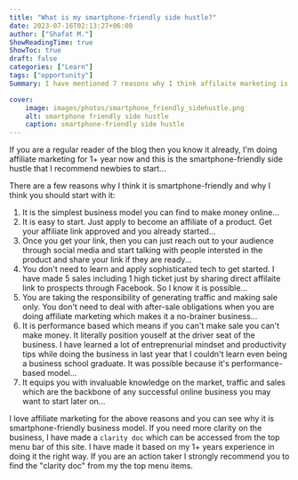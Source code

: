```yaml
---
title: "What is my smartphone-friendly side hustle?"
date: 2023-07-16T02:13:27+06:00
author: ["Shafat M."]
ShowReadingTime: true
ShowToc: true
draft: false
categories: ["Learn"]
tags: ["opportunity"]
Summary: I have mentioned 7 reasons why I think affilaite marketing is a smartphone-friendly side hustle and why I recommend it over other side hustles to begin with.

cover: 
    image: images/photos/smartphone_friendly_sidehustle.png
    alt: smartphone friendly side hustle
    caption: smartphone-friendly side hustle
---
```


If you are a regular reader of the blog then you know it already, I'm doing affiliate marketing for 1+ year now and this is the smartphone-friendly side hustle that I recommend newbies to start...

There are a few reasons why I think it is smartphone-friendly and why I think you should start with it:

1. It is the simplest business model you can find to make money online...
2. It is easy to start. Just apply to become an affiliate of a product. Get your affiliate link approved and you already started...
3. Once you get your link, then you can just reach out to your audience through social media and start talking with people intersted in the product and share your link if they are ready...
4. You don't need to learn and apply sophisticated tech to get started. I have made 5 sales including 1 high ticket just by sharing direct affilaite link to prospects through Facebook. So I know it is possible...
5. You are taking the responsibility of generating traffic and making sale only. You don't need to deal with after-sale obligations when you are doing affiliate marketing which makes it a no-brainer business...
6. It is performance based which means if you can't make sale you can't make money. It literally position youself at the driver seat of the business. I have learned a lot of entreprenurial mindset and productivity tips while doing the business in last year that I couldn't learn even being a business school graduate. It was possible because it's performance-based model...
7. It equips you with invaluable knowledge on the market, traffic and sales which are the backbone of any successful online business you may want to start later on...

I love affiliate marketing for the above reasons and you can see why it is smartphone-friendly business model. If you need more clarity on the business, I have made a `clarity doc` which can be accessed from the top menu bar of this site. I have made it based on my 1+ years experience in doing it the right way. If you are an action taker I strongly recommend you to find the "clarity doc" from my the top menu items. 